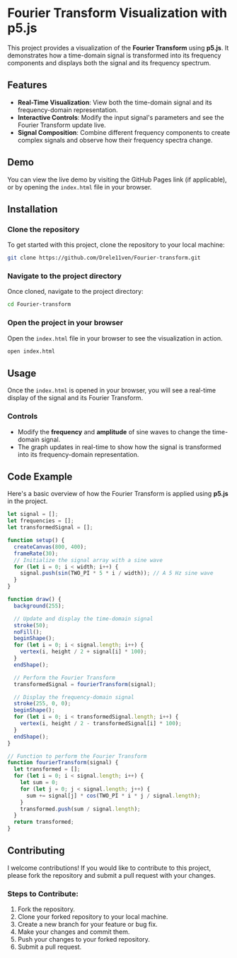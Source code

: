 # Fourier Transform Visualization with p5.js

This project provides a visualization of the **Fourier Transform** using **p5.js**. It demonstrates how a time-domain signal is transformed into its frequency components and displays both the signal and its frequency spectrum.

## Features

- **Real-Time Visualization**: View both the time-domain signal and its frequency-domain representation.
- **Interactive Controls**: Modify the input signal's parameters and see the Fourier Transform update live.
- **Signal Composition**: Combine different frequency components to create complex signals and observe how their frequency spectra change.

## Demo

You can view the live demo by visiting the GitHub Pages link (if applicable), or by opening the `index.html` file in your browser.

## Installation

### Clone the repository

To get started with this project, clone the repository to your local machine:

```bash
git clone https://github.com/Drele11ven/Fourier-transform.git
```

### Navigate to the project directory

Once cloned, navigate to the project directory:

```bash
cd Fourier-transform
```

### Open the project in your browser

Open the `index.html` file in your browser to see the visualization in action.

```bash
open index.html
```

## Usage

Once the `index.html` is opened in your browser, you will see a real-time display of the signal and its Fourier Transform.

### Controls

- Modify the **frequency** and **amplitude** of sine waves to change the time-domain signal.
- The graph updates in real-time to show how the signal is transformed into its frequency-domain representation.

## Code Example

Here's a basic overview of how the Fourier Transform is applied using **p5.js** in the project.

```javascript
let signal = [];
let frequencies = [];
let transformedSignal = [];

function setup() {
  createCanvas(800, 400);
  frameRate(30);
  // Initialize the signal array with a sine wave
  for (let i = 0; i < width; i++) {
    signal.push(sin(TWO_PI * 5 * i / width)); // A 5 Hz sine wave
  }
}

function draw() {
  background(255);

  // Update and display the time-domain signal
  stroke(50);
  noFill();
  beginShape();
  for (let i = 0; i < signal.length; i++) {
    vertex(i, height / 2 + signal[i] * 100);
  }
  endShape();

  // Perform the Fourier Transform
  transformedSignal = fourierTransform(signal);

  // Display the frequency-domain signal
  stroke(255, 0, 0);
  beginShape();
  for (let i = 0; i < transformedSignal.length; i++) {
    vertex(i, height / 2 - transformedSignal[i] * 100);
  }
  endShape();
}

// Function to perform the Fourier Transform
function fourierTransform(signal) {
  let transformed = [];
  for (let i = 0; i < signal.length; i++) {
    let sum = 0;
    for (let j = 0; j < signal.length; j++) {
      sum += signal[j] * cos(TWO_PI * i * j / signal.length);
    }
    transformed.push(sum / signal.length);
  }
  return transformed;
}
```

## Contributing

I welcome contributions! If you would like to contribute to this project, please fork the repository and submit a pull request with your changes.

### Steps to Contribute:

1. Fork the repository.
2. Clone your forked repository to your local machine.
3. Create a new branch for your feature or bug fix.
4. Make your changes and commit them.
5. Push your changes to your forked repository.
6. Submit a pull request.
